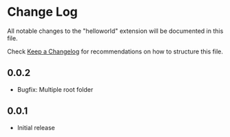 # Change Log

All notable changes to the "helloworld" extension will be documented in this file.

Check [Keep a Changelog](http://keepachangelog.com/) for recommendations on how to structure this file.

## 0.0.2

- Bugfix: Multiple root folder

## 0.0.1

- Initial release